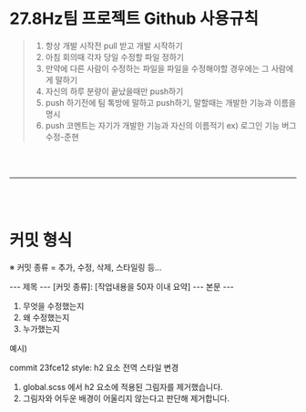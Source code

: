 # 27.8Hz팀 프로젝트 Github 사용규칙
> 1. 항상 개발 시작전 pull 받고 개발 시작하기
> 2. 아침 회의때 각자 당일 수정할 파일 정하기
> 3. 만약에 다른 사람이 수정하는 파일을 파일을 수정해야할 경우에는 그 사람에게 말하기
> 4. 자신의 하루 분량이 끝났을때만 push하기
> 5. push 하기전에 팀 톡방에 말하고 push하기, 말할때는 개발한 기능과 이름을 명시
> 6. push 코멘트는 자기가 개발한 기능과 자신의 이름적기 ex) 로그인 기능 버그 수정-준현

<br>
<br>
<hr>
<br>
<br>

# 커밋 형식

※ 커밋 종류 = 추가, 수정, 삭제, 스타일링 등...

--- 제목 ---
[커밋 종류]: [작업내용을 50자 이내 요약]
--- 본문 ---
1. 무엇을 수정했는지
2. 왜 수정했는지
3. 누가했는지

예시)

commit 23fce12
style: h2 요소 전역 스타일 변경

1. global.scss 에서 h2 요소에 적용된 그림자를 제거했습니다.
2. 그림자와 어두운 배경이 어울리지 않는다고 판단해 제거합니다.
